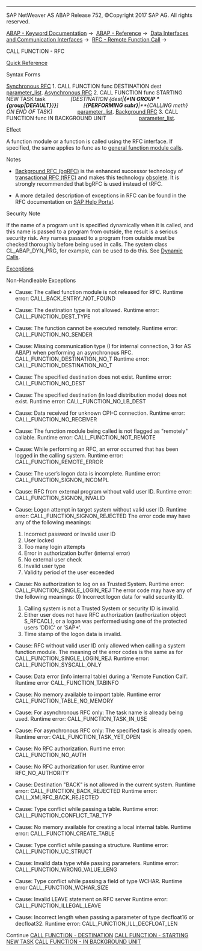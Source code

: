   

* * *

SAP NetWeaver AS ABAP Release 752, ©Copyright 2017 SAP AG. All rights reserved.

[ABAP - Keyword Documentation](https://help.sap.com/doc/abapdocu_752_index_htm/7.52/en-US/abenabap.htm) →  [ABAP - Reference](https://help.sap.com/doc/abapdocu_752_index_htm/7.52/en-US/abenabap_reference.htm) →  [Data Interfaces and Communication Interfaces](https://help.sap.com/doc/abapdocu_752_index_htm/7.52/en-US/abenabap_data_communication.htm) →  [RFC - Remote Function Call](https://help.sap.com/doc/abapdocu_752_index_htm/7.52/en-US/abenrfc.htm) → 

CALL FUNCTION - RFC

[Quick Reference](https://help.sap.com/doc/abapdocu_752_index_htm/7.52/en-US/abapcall_function_shortref.htm)

Syntax Forms

[Synchronous RFC](https://help.sap.com/doc/abapdocu_752_index_htm/7.52/en-US/abapcall_function_destination.htm)
1\. CALL FUNCTION func DESTINATION dest
                     [parameter\_list](https://help.sap.com/doc/abapdocu_752_index_htm/7.52/en-US/abapcall_function_destination_para.htm).
[Asynchronous RFC](https://help.sap.com/doc/abapdocu_752_index_htm/7.52/en-US/abapcall_function_starting.htm)
2\. CALL FUNCTION func STARTING NEW TASK task
                *\[*DESTINATION *{*dest*|**{*IN GROUP *{*group*|*DEFAULT*}**}**}**\]*
                *\[**{*PERFORMING subr*}**|**{*CALLING meth*}* ON END OF TASK*\]*
                [parameter\_list](https://help.sap.com/doc/abapdocu_752_index_htm/7.52/en-US/abapcall_function_starting_para.htm).
[Background RFC](https://help.sap.com/doc/abapdocu_752_index_htm/7.52/en-US/abapcall_function_background_unit.htm)
3\. CALL FUNCTION func IN BACKGROUND UNIT
                     [parameter\_list](https://help.sap.com/doc/abapdocu_752_index_htm/7.52/en-US/abapcall_function_background_para.htm).

Effect

A function module or a function is called using the RFC interface. If specified, the same applies to func as to [general function module calls](https://help.sap.com/doc/abapdocu_752_index_htm/7.52/en-US/abapcall_function_general.htm).

Notes

-   [Background RFC (bgRFC)](https://help.sap.com/doc/abapdocu_752_index_htm/7.52/en-US/abenbg_remote_function_glosry.htm "Glossary Entry") is the enhanced successor technology of [transactional RFC (tRFC)](https://help.sap.com/doc/abapdocu_752_index_htm/7.52/en-US/abapcall_function_background_task.htm) and makes this technology [obsolete](https://help.sap.com/doc/abapdocu_752_index_htm/7.52/en-US/abenrfc_obsolete.htm). It is strongly recommended that bgRFC is used instead of tRFC.
    
-   A more detailed description of exceptions in RFC can be found in the RFC documentation on [SAP Help Portal](http://help.sap.com).
    

Security Note

If the name of a program unit is specified dynamically when it is called, and this name is passed to a program from outside, the result is a serious security risk. Any names passed to a program from outside must be checked thoroughly before being used in calls. The system class CL\_ABAP\_DYN\_PRG, for example, can be used to do this. See [Dynamic Calls](https://help.sap.com/doc/abapdocu_752_index_htm/7.52/en-US/abendyn_call_scrty.htm).

[Exceptions](https://help.sap.com/doc/abapdocu_752_index_htm/7.52/en-US/abenabap_language_exceptions.htm)

Non-Handleable Exceptions

-   Cause: The called function module is not released for RFC.
    Runtime error: CALL\_BACK\_ENTRY\_NOT\_FOUND
    
-   Cause: The destination type is not allowed.
    Runtime error: CALL\_FUNCTION\_DEST\_TYPE
    
-   Cause: The function cannot be executed remotely.
    Runtime error: CALL\_FUNCTION\_NO\_SENDER
    
-   Cause: Missing communication type (I for internal connection, 3 for AS ABAP) when performing an asynchronous RFC. CALL\_FUNCTION\_DESTINATION\_NO\_T
    Runtime error: CALL\_FUNCTION\_DESTINATION\_NO\_T
    
-   Cause: The specified destination does not exist.
    Runtime error: CALL\_FUNCTION\_NO\_DEST
    
-   Cause: The specified destination (in load distribution mode) does not exist.
    Runtime error: CALL\_FUNCTION\_NO\_LB\_DEST
    
-   Cause: Data received for unknown CPI-C connection.
    Runtime error: CALL\_FUNCTION\_NO\_RECEIVER
    
-   Cause: The function module being called is not flagged as "remotely" callable.
    Runtime error: CALL\_FUNCTION\_NOT\_REMOTE
    
-   Cause: While performing an RFC, an error occurred that has been logged in the calling system.
    Runtime error: CALL\_FUNCTION\_REMOTE\_ERROR
    
-   Cause: The user’s logon data is incomplete.
    Runtime error: CALL\_FUNCTION\_SIGNON\_INCOMPL
    
-   Cause: RFC from external program without valid user ID.
    Runtime error: CALL\_FUNCTION\_SIGNON\_INVALID
    
-   Cause: Logon attempt in target system without valid user ID.
    Runtime error: CALL\_FUNCTION\_SIGNON\_REJECTED
    The error code may have any of the following meanings:
    1) Incorrect password or invalid user ID
    2) User locked
    3) Too many login attempts
    4) Error in authorization buffer (internal error)
    5) No external user check
    6) Invalid user type
    7) Validity period of the user exceeded
    
-   Cause: No authorization to log on as Trusted System.
    Runtime error: CALL\_FUNCTION\_SINGLE\_LOGIN\_REJ
    The error code may have any of the following meanings:
    0) Incorrect logon data for valid security ID.
    1) Calling system is not a Trusted System or security ID is invalid.
    2) Either user does not have RFC authorization (authorization object S\_RFCACL), or a logon was performed using one of the protected users 'DDIC' or 'SAP\*'.
    3) Time stamp of the logon data is invalid.
    
-   Cause: RFC without valid user ID only allowed when calling a system function module. The meaning of the error codes is the same as for CALL\_FUNCTION\_SINGLE\_LOGIN\_REJ.
    Runtime error: CALL\_FUNCTION\_SYSCALL\_ONLY
    
-   Cause: Data error (info internal table) during a 'Remote Function Call'.
    Runtime error CALL\_FUNCTION\_TABINFO
    
-   Cause: No memory available to import table.
    Runtime error CALL\_FUNCTION\_TABLE\_NO\_MEMORY
    
-   Cause: For asynchronous RFC only: The task name is already being used.
    Runtime error: CALL\_FUNCTION\_TASK\_IN\_USE
    
-   Cause: For asynchronous RFC only: The specified task is already open.
    Runtime error: CALL\_FUNCTION\_TASK\_YET\_OPEN
    
-   Cause: No RFC authorization.
    Runtime error: CALL\_FUNCTION\_NO\_AUTH
    
-   Cause: No RFC authorization for user.
    Runtime error RFC\_NO\_AUTHORITY
    
-   Cause: Destination "BACK" is not allowed in the current system.
    Runtime error: CALL\_FUNCTION\_BACK\_REJECTED
    Runtime error: CALL\_XMLRFC\_BACK\_REJECTED
    
-   Cause: Type conflict while passing a table.
    Runtime error: CALL\_FUNCTION\_CONFLICT\_TAB\_TYP
    
-   Cause: No memory available for creating a local internal table.
    Runtime error: CALL\_FUNCTION\_CREATE\_TABLE
    
-   Cause: Type conflict while passing a structure.
    Runtime error: CALL\_FUNCTION\_UC\_STRUCT
    
-   Cause: Invalid data type while passing parameters.
    Runtime error: CALL\_FUNCTION\_WRONG\_VALUE\_LENG
    
-   Cause: Type conflict while passing a field of type WCHAR.
    Runtime error CALL\_FUNCTION\_WCHAR\_SIZE
    
-   Cause: Invalid LEAVE statement on RFC server
    Runtime error: CALL\_FUNCTION\_ILLEGAL\_LEAVE
    
-   Cause: Incorrect length when passing a parameter of type decfloat16 or decfloat32.
    Runtime error: CALL\_FUNCTION\_ILL\_DECFLOAT\_LEN
    

Continue
[CALL FUNCTION - DESTINATION](https://help.sap.com/doc/abapdocu_752_index_htm/7.52/en-US/abapcall_function_destination.htm)
[CALL FUNCTION - STARTING NEW TASK](https://help.sap.com/doc/abapdocu_752_index_htm/7.52/en-US/abapcall_function_starting.htm)
[CALL FUNCTION - IN BACKGROUND UNIT](https://help.sap.com/doc/abapdocu_752_index_htm/7.52/en-US/abapcall_function_background_unit.htm)